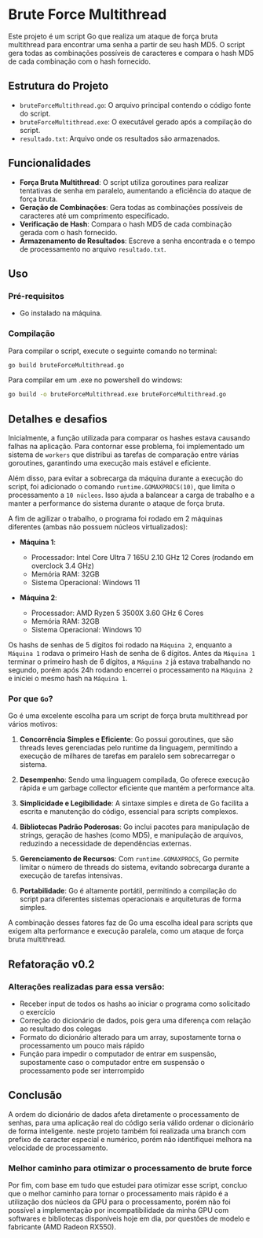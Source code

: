 # Brute Force Multithread

Este projeto é um script Go que realiza um ataque de força bruta multithread para encontrar uma senha a partir de seu hash MD5. O script gera todas as combinações possíveis de caracteres e compara o hash MD5 de cada combinação com o hash fornecido.

## Estrutura do Projeto

- `bruteForceMultithread.go`: O arquivo principal contendo o código fonte do script.
- `bruteForceMultithread.exe`: O executável gerado após a compilação do script.
- `resultado.txt`: Arquivo onde os resultados são armazenados.

## Funcionalidades

- **Força Bruta Multithread**: O script utiliza goroutines para realizar tentativas de senha em paralelo, aumentando a eficiência do ataque de força bruta.
- **Geração de Combinações**: Gera todas as combinações possíveis de caracteres até um comprimento especificado.
- **Verificação de Hash**: Compara o hash MD5 de cada combinação gerada com o hash fornecido.
- **Armazenamento de Resultados**: Escreve a senha encontrada e o tempo de processamento no arquivo `resultado.txt`.

## Uso

### Pré-requisitos

- Go instalado na máquina.

### Compilação

Para compilar o script, execute o seguinte comando no terminal:

```sh
go build bruteForceMultithread.go
```

Para compilar em um .exe no powershell do windows:
```sh
go build -o bruteForceMultithread.exe bruteForceMultithread.go
```

## Detalhes e desafios

Inicialmente, a função utilizada para comparar os hashes estava causando falhas na aplicação. Para contornar esse problema, foi implementado um sistema de `workers` que distribui as tarefas de comparação entre várias goroutines, garantindo uma execução mais estável e eficiente.

Além disso, para evitar a sobrecarga da máquina durante a execução do script, foi adicionado o comando `runtime.GOMAXPROCS(10)`, que limita o processamento a `10 núcleos`. Isso ajuda a balancear a carga de trabalho e a manter a performance do sistema durante o ataque de força bruta.

A fim de agilizar o trabalho, o programa foi rodado em 2 máquinas diferentes (ambas não possuem núcleos virtualizados):
- **Máquina 1**: 
    - Processador: Intel Core Ultra 7 165U 2.10 GHz 12 Cores (rodando em overclock 3.4 GHz)
    - Memória RAM: 32GB
    - Sistema Operacional: Windows 11
     
- **Máquina 2**: 
    - Processador: AMD Ryzen 5 3500X 3.60 GHz 6 Cores
    - Memória RAM: 32GB
    - Sistema Operacional: Windows 10

Os hashs de senhas de 5 dígitos foi rodado na `Máquina 2`, enquanto a `Máquina 1` rodava o primeiro Hash de senha de 6 dígitos. Antes da `Máquina 1` terminar o primeiro hash de 6 dígitos, a `Máquina 2` já estava trabalhando no segundo, porém após 24h rodando encerrei o processamento na `Máquina 2` e iniciei o mesmo hash na `Máquina 1`.

### Por que `Go`?

Go é uma excelente escolha para um script de força bruta multithread por vários motivos:

1. **Concorrência Simples e Eficiente**: Go possui goroutines, que são threads leves gerenciadas pelo runtime da linguagem, permitindo a execução de milhares de tarefas em paralelo sem sobrecarregar o sistema.

2. **Desempenho**: Sendo uma linguagem compilada, Go oferece execução rápida e um garbage collector eficiente que mantém a performance alta.

3. **Simplicidade e Legibilidade**: A sintaxe simples e direta de Go facilita a escrita e manutenção do código, essencial para scripts complexos.

4. **Bibliotecas Padrão Poderosas**: Go inclui pacotes para manipulação de strings, geração de hashes (como MD5), e manipulação de arquivos, reduzindo a necessidade de dependências externas.

5. **Gerenciamento de Recursos**: Com `runtime.GOMAXPROCS`, Go permite limitar o número de threads do sistema, evitando sobrecarga durante a execução de tarefas intensivas.

6. **Portabilidade**: Go é altamente portátil, permitindo a compilação do script para diferentes sistemas operacionais e arquiteturas de forma simples.

A combinação desses fatores faz de Go uma escolha ideal para scripts que exigem alta performance e execução paralela, como um ataque de força bruta multithread.

## Refatoração v0.2

### Alterações realizadas para essa versão:
- Receber input de todos os hashs ao iniciar o programa como solicitado o exercício
- Correção do dicionário de dados, pois gera uma diferença com relação ao resultado dos colegas
- Formato do dicionário alterado para um array, supostamente torna o processamento um pouco mais rápido
- Função para impedir o computador de entrar em suspensão, supostamente caso o computador entre em suspensão o processamento pode ser interrompido

## Conclusão

A ordem do dicionário de dados afeta diretamente o processamento de senhas, para uma aplicação real do código seria válido ordenar o dicionário de forma inteligente. neste projeto também foi realizada uma branch com prefixo de caracter especial e numérico, porém não identifiquei melhora na velocidade de processamento.

### Melhor caminho para otimizar o processamento de brute force

Por fim, com base em tudo que estudei para otimizar esse script, concluo que o melhor caminho para tornar o processamento mais rápido é a utilização dos núcleos da GPU para o processamento, porém não foi possível a implementação por incompatibilidade da minha GPU com softwares e bibliotecas disponíveis hoje em dia, por questões de modelo e fabricante (AMD Radeon RX550).
